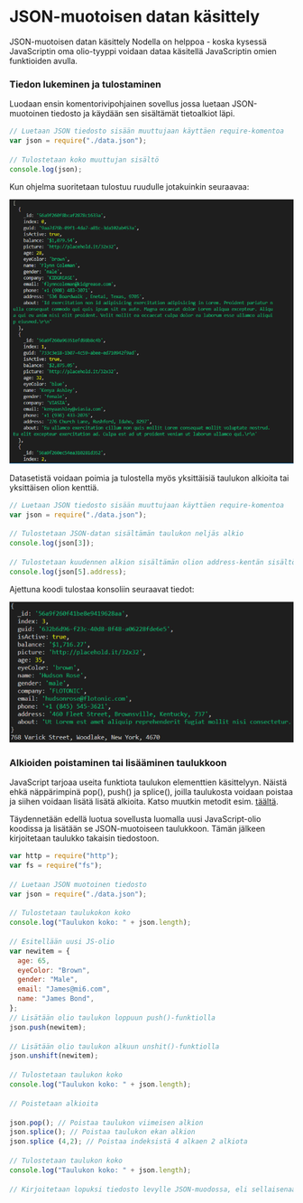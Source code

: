 # JSON-muotoisen datan käsittely

JSON-muotoisen datan käsittely Nodella on helppoa - koska kysessä JavaScriptin oma olio-tyyppi voidaan dataa käsitellä JavaScriptin omien funktioiden avulla.

### Tiedon lukeminen ja tulostaminen

Luodaan ensin komentorivipohjainen sovellus jossa luetaan JSON-muotoinen tiedosto ja käydään sen sisältämät tietoalkiot läpi.

```javascript
// Luetaan JSON tiedosto sisään muuttujaan käyttäen require-komentoa
var json = require("./data.json");

// Tulostetaan koko muuttujan sisältö
console.log(json);
```

Kun ohjelma suoritetaan tulostuu ruudulle jotakuinkin seuraavaa:

![Kuva: JSON-olio tulostettuna konsoliin. Huoma hakasulkeet, eli data sis&#xE4;lt&#xE4;&#xE4; taulukon jonka alkioita oliot ovat.](../.gitbook/assets/image%20%2810%29.png)

Datasetistä voidaan poimia ja tulostella myös yksittäisiä taulukon alkioita tai yksittäisen olion kenttiä.

```javascript
// Luetaan JSON tiedosto sisään muuttujaan käyttäen require-komentoa
var json = require("./data.json");

// Tulostetaan JSON-datan sisältämän taulukon neljäs alkio 
console.log(json[3]);

// Tulostetaan kuudennen alkion sisältämän olion address-kentän sisältö
console.log(json[5].address);
```

Ajettuna koodi tulostaa konsoliin seuraavat tiedot:

![Kuva: Taulukon yhden alkion tiedot sek&#xE4; sen alla yhden olion address-kent&#xE4;n tiedot.](../.gitbook/assets/image%20%2843%29.png)

### Alkioiden poistaminen tai lisääminen taulukkoon

JavaScript tarjoaa useita funktiota taulukon elementtien käsittelyyn. Näistä ehkä näppärimpinä pop\(\), push\(\) ja splice\(\), joilla taulukosta voidaan poistaa ja siihen voidaan lisätä lisätä alkioita. Katso muutkin metodit esim. [täältä](https://www.w3schools.com/js/js_array_methods.asp). 

Täydennetään edellä luotua sovellusta luomalla uusi JavaScript-olio koodissa ja lisätään se JSON-muotoiseen taulukkoon. Tämän jälkeen kirjoitetaan taulukko takaisin tiedostoon.

```javascript
var http = require("http");
var fs = require("fs");

// Luetaan JSON muotoinen tiedosto
var json = require("./data.json");

// Tulostetaan taulukokon koko
console.log("Taulukon koko: " + json.length);

// Esitellään uusi JS-olio
var newitem = {
  age: 65,
  eyeColor: "Brown",
  gender: "Male",
  email: "James@mi6.com",
  name: "James Bond",
};
// Lisätään olio taulukon loppuun push()-funktiolla
json.push(newitem);

// Lisätään olio taulukon alkuun unshit()-funktiolla
json.unshift(newitem);

// Tulostetaan taulukon koko
console.log("Taulukon koko: " + json.length);

// Poistetaan alkioita

json.pop(); // Poistaa taulukon viimeisen alkion
json.splice(); // Poistaa taulukon ekan alkion
json.splice (4,2); // Poistaa indeksistä 4 alkaen 2 alkiota

// Tulostetaan taulukon koko
console.log("Taulukon koko: " + json.length);

// Kirjoitetaan lopuksi tiedosto levylle JSON-muodossa, eli sellaisenaan

```


